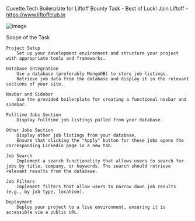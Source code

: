 Cuvette.Tech Boilerplate for Liftoff Bounty Task - Best of Luck! 
Join Liftoff - https://www.liftoffclub.in

![image](https://github.com/user-attachments/assets/0ae34c78-6c1a-48b1-89f8-6a5b16b0f76f)


Scope of the Task

    Project Setup
        Set up your development environment and structure your project with appropriate tools and frameworks.

    Database Integration
        Use a database (preferably MongoDB) to store job listings.
        Retrieve job data from the database and display it in the relevant sections of your site.

    Navbar and Sidebar
        Use the provided boilerplate for creating a functional navbar and sidebar.

    Fulltime Jobs Section
        Display fulltime job listings pulled from your database.

    Other Jobs Section
        Display other job listings from your database.
        Ensure that clicking the "Apply" button for these jobs opens the corresponding LinkedIn page in a new tab.

    Job Search
        Implement a search functionality that allows users to search for jobs by title, company, or keywords. The search should retrieve relevant results from the database.

    Job Filters
        Implement filters that allow users to narrow down job results (e.g., by job type, location).

    Deployment
        Deploy your project to a live environment, ensuring it is accessible via a public URL.
